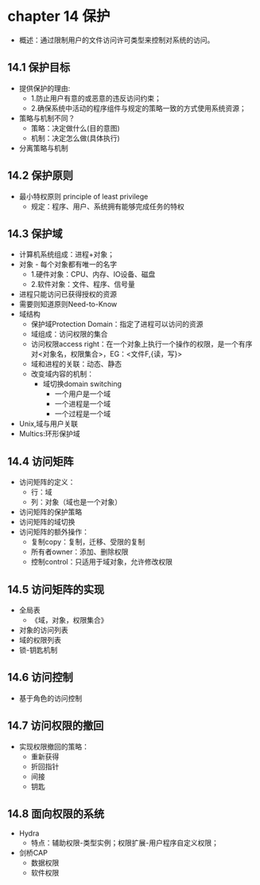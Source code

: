 # chapter 14 保护

- 概述：通过限制用户的文件访问许可类型来控制对系统的访问。

## 14.1 保护目标

- 提供保护的理由:
  - 1.防止用户有意的或恶意的违反访问约束；
  - 2.确保系统中活动的程序组件与规定的策略一致的方式使用系统资源；
- 策略与机制不同？
  - 策略：决定做什么(目的意图)
  - 机制：决定怎么做(具体执行)
- 分离策略与机制

## 14.2 保护原则

- 最小特权原则 principle of least privilege
  - 规定：程序、用户、系统拥有能够完成任务的特权

## 14.3 保护域

- 计算机系统组成：进程+对象；
- 对象 - 每个对象都有唯一的名字
  - 1.硬件对象：CPU、内存、IO设备、磁盘
  - 2.软件对象：文件、程序、信号量
- 进程只能访问已获得授权的资源
- 需要则知道原则Need-to-Know
- 域结构
  - 保护域Protection Domain：指定了进程可以访问的资源
  - 域组成：访问权限的集合
  - 访问权限access right：在一个对象上执行一个操作的权限，是一个有序对<对象名，权限集合>，EG：<文件F,{读，写}>
  - 域和进程的关联：动态、静态
  - 改变域内容的机制：
    - 域切换domain switching
      - 一个用户是一个域
      - 一个进程是一个域
      - 一个过程是一个域
- Unix,域与用户关联
- Multics:环形保护域

## 14.4 访问矩阵

- 访问矩阵的定义：
  - 行：域
  - 列：对象（域也是一个对象）
- 访问矩阵的保护策略
- 访问矩阵的域切换
- 访问矩阵的额外操作：
  - 复制copy：复制，迁移、受限的复制
  - 所有者owner：添加、删除权限
  - 控制control：只适用于域对象，允许修改权限

## 14.5 访问矩阵的实现

- 全局表
  - 《域，对象，权限集合》
- 对象的访问列表
- 域的权限列表
- 锁-钥匙机制

## 14.6 访问控制

- 基于角色的访问控制

## 14.7 访问权限的撤回

- 实现权限撤回的策略：
  - 重新获得
  - 折回指针
  - 间接
  - 钥匙

## 14.8 面向权限的系统

- Hydra
  - 特点：辅助权限-类型实例；权限扩展-用户程序自定义权限；
- 剑桥CAP
  - 数据权限
  - 软件权限
